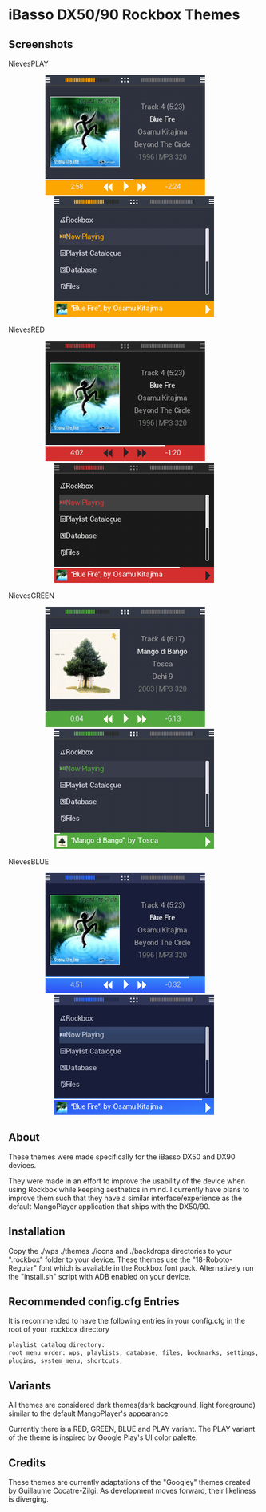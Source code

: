 # iBasso DX50/90 Rockbox Themes

## Screenshots
NievesPLAY

<p align="center">
<img src="https://raw.githubusercontent.com/ctnieves/iBassoDX-Rockbox-Themes/master/screenshots/NievesPLAY.wps.png">
&nbsp;&nbsp;&nbsp;&nbsp;&nbsp;&nbsp;&nbsp;&nbsp;
<img src="https://raw.githubusercontent.com/ctnieves/iBassoDX-Rockbox-Themes/master/screenshots/NievesPLAY.sbs.png">
</p>

NievesRED

<p align="center">
<img src="https://raw.githubusercontent.com/ctnieves/iBassoDX-Rockbox-Themes/master/screenshots/NievesRED.wps.png">
&nbsp;&nbsp;&nbsp;&nbsp;&nbsp;&nbsp;&nbsp;&nbsp;
<img src="https://raw.githubusercontent.com/ctnieves/iBassoDX-Rockbox-Themes/master/screenshots/NievesRED.sbs.png">
</p>

NievesGREEN

<p align="center">
<img src="https://raw.githubusercontent.com/ctnieves/iBassoDX-Rockbox-Themes/master/screenshots/NievesGREEN.wps.png">
&nbsp;&nbsp;&nbsp;&nbsp;&nbsp;&nbsp;&nbsp;&nbsp;
<img src="https://raw.githubusercontent.com/ctnieves/iBassoDX-Rockbox-Themes/master/screenshots/NievesGREEN.sbs.png">
</p>

NievesBLUE

<p align="center">
<img src="https://raw.githubusercontent.com/ctnieves/iBassoDX-Rockbox-Themes/master/screenshots/NievesBLUE.wps.png">
&nbsp;&nbsp;&nbsp;&nbsp;&nbsp;&nbsp;&nbsp;&nbsp;
<img src="https://raw.githubusercontent.com/ctnieves/iBassoDX-Rockbox-Themes/master/screenshots/NievesBLUE.sbs.png">
</p>

## About
These themes were made specifically for the iBasso DX50 and DX90 devices.

They were made in an effort to improve the usability of the device when using Rockbox while keeping aesthetics in mind. I currently have plans to improve them such that they have a similar interface/experience as the default MangoPlayer application that ships with the DX50/90.

## Installation
Copy the ./wps ./themes ./icons and ./backdrops directories to your ".rockbox" folder to your device. These themes use the "18-Roboto-Regular" font which is available in the Rockbox font pack. Alternatively run the "install.sh" script with ADB enabled on your device.

## Recommended config.cfg Entries
It is recommended to have the following entries in your config.cfg in the
root of your .rockbox directory
```
playlist catalog directory:
root menu order: wps, playlists, database, files, bookmarks, settings, plugins, system_menu, shortcuts,

```

## Variants
All themes are considered dark themes(dark background, light foreground) similar to the default MangoPlayer's appearance.

Currently there is a RED, GREEN, BLUE and PLAY variant. The PLAY variant of the theme is inspired by Google Play's UI color palette.

## Credits
These themes are currently adaptations of the "Googley" themes created by Guillaume Cocatre-Zilgi. As development moves forward, their likeliness is diverging.
